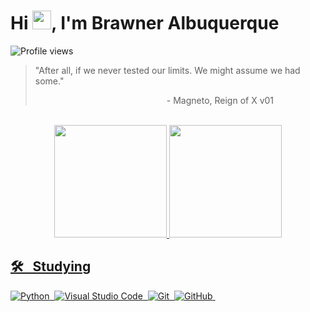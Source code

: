 <h1 align="left">Hi <img src="https://raw.githubusercontent.com/kaueMarques/kaueMarques/master/hi.gif" height="30px">, I'm Brawner Albuquerque</h1>
<p align="left"> <img src="https://komarev.com/ghpvc/?username=BrawnerAlbuquerque&color=7600a9&style=flat" alt="Profile views" /> </p>

<blockquote>    
<p>"After all, if we never tested our limits. We might assume we had some."</p>
<p >&emsp;&emsp;&emsp;&emsp;&emsp;&emsp;&emsp;&emsp;&emsp;&emsp;&emsp;&emsp;&emsp;&emsp;&emsp;- Magneto, Reign of X v01</p>
</blockquote>

<br>

<div align="center">
<a href="https://github.com/BrawnerAlbuquerque">
<img height="180em" src="https://github-readme-stats.vercel.app/api?username=BrawnerAlbuquerque&show_icons=true&theme=radical&include_all_commits=true&count_private=true"/>
<img height="180em" src="https://github-readme-stats.vercel.app/api/top-langs/?username=BrawnerAlbuquerque&layout=compact&langs_count=7&theme=radical"/>
</div>

## 🛠 &nbsp; Studying
![Python](https://img.shields.io/badge/-Python-05122A?style=plastic&logo=python)&nbsp;
![Visual Studio Code](https://img.shields.io/badge/-Visual%20Studio%20Code-05122A?style=plastic&logo=visual-studio-code&logoColor=007ACC)&nbsp;
![Git](https://img.shields.io/badge/-Git-05122A?style=plastic&logo=git)&nbsp;
![GitHub](https://img.shields.io/badge/-GitHub-05122A?style=plastic&logo=github)&nbsp;


<!--
         ## icone com nome
![JavaScript](https://img.shields.io/badge/-JavaScript-05122A?style=flat&logo=javascript)&nbsp;
![HTML](https://img.shields.io/badge/-HTML-05122A?style=flat&logo=HTML5)&nbsp;
![CSS](https://img.shields.io/badge/-CSS-05122A?style=flat&logo=CSS3&logoColor=1572B6)&nbsp;

          ## Contact
<p align="left" style="background:yellow">
<a href="https://youtube.com/maykbrito" target="_blank">
 <img align="center" src="https://img.shields.io/badge/-maykbrito-05122A?style=flat&logo=youtube" alt="youtube"/>
</a>
</p>
          ## Outra ideia de como fazer contato
para mais icones pesquisar: https://devicon.dev/
<div>
  <a href="https://www.linkedin.com/in/rafaella-ballerini-45875016a" target="_blank"><img src="https://img.shields.io/badge/-LinkedIn-% 230077B5?style=for-the-badge&logo=linkedin&logoColor=white" target="_blank"></a>
 
  ![ Animação de cobra ](https://github.com/rafaballerini/rafaballerini/blob/output/github-contribution-grid-snake.svg)
</div>

          ## Somente icones
para mais icones pesquisar: https://devicon.dev/
<div style="display: inline_block"><br>
  <img align="center" alt="Rafa-Js" height="30" width="40" src="https://raw.githubusercontent.com/devicons/devicon/master/icons/javascript/javascript-plain .svg">
</div>

-->
